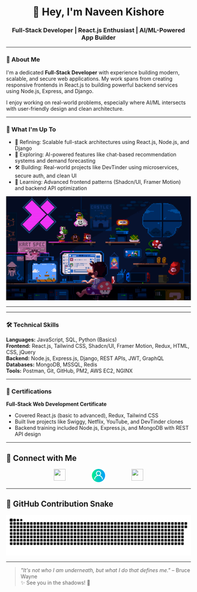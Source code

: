 <h1 align="center">👋 Hey, I'm Naveen Kishore</h1>
<h3 align="center">Full-Stack Developer | React.js Enthusiast | AI/ML-Powered App Builder</h3>

---

### 🌟 About Me

I'm a dedicated **Full-Stack Developer** with experience building modern, scalable, and secure web applications. My work spans from creating responsive frontends in React.js to building powerful backend services using Node.js, Express, and Django.

I enjoy working on real-world problems, especially where AI/ML intersects with user-friendly design and clean architecture.

---

### 🔭 What I'm Up To

- 🚀 Refining: Scalable full-stack architectures using React.js, Node.js, and Django  
- 🤖 Exploring: AI-powered features like chat-based recommendation systems and demand forecasting  
- 🛠️ Building: Real-world projects like DevTinder using microservices, secure auth, and clean UI  
- 🌱 Learning: Advanced frontend patterns (Shadcn/UI, Framer Motion) and backend API optimization  


<p align="center">
  <img src="git.gif" alt="Working animation" width="800"/>
</p>

---

---

### 🛠️ Technical Skills

**Languages:** JavaScript, SQL, Python (Basics)  
**Frontend:** React.js, Tailwind CSS, Shadcn/UI, Framer Motion, Redux, HTML, CSS, jQuery  
**Backend:** Node.js, Express.js, Django, REST APIs, JWT, GraphQL  
**Databases:** MongoDB, MSSQL, Redis  
**Tools:** Postman, Git, GitHub, PM2, AWS EC2, NGINX

---


### 📜 Certifications

**Full-Stack Web Development Certificate**  
- Covered React.js (basic to advanced), Redux, Tailwind CSS  
- Built live projects like Swiggy, Netflix, YouTube, and DevTinder clones  
- Backend training included Node.js, Express.js, and MongoDB with REST API design

---

## 🔗 Connect with Me

<p align="center" style="display: flex; justify-content: center; gap: 30px;"> 
  <a href="https://www.github.com/57naveen"><img src="https://www.vectorlogo.zone/logos/github/github-tile.svg" width="32" height="32" /></a> &nbsp &nbsp
  <a href="https://portfolio-new-57naveens-projects.vercel.app/"><img src="user (2).png" width="36" height="36" /></a> &nbsp &nbsp
  <!-- <a href="http://www.instagram.com/"><img src="https://raw.githubusercontent.com/danielcranney/readme-generator/main/public/icons/socials/instagram.svg" width="32" height="32" /></a> &nbsp &nbsp -->
  <a href="https://www.linkedin.com/in/naveenkishore-s"><img src="https://raw.githubusercontent.com/danielcranney/readme-generator/main/public/icons/socials/linkedin.svg" width="32" height="32" /></a>
</p>

---

## 🐍 GitHub Contribution Snake

<p align="center">
  <picture>
    <source media="(prefers-color-scheme: dark)" srcset="https://raw.githubusercontent.com/57naveen/57naveen/output/github-snake-dark.svg" />
    <source media="(prefers-color-scheme: light)" srcset="https://raw.githubusercontent.com/57naveen/57naveen/output/github-snake.svg" />
    <img alt="GitHub Snake" src="https://raw.githubusercontent.com/57naveen/57naveen/output/github-snake.svg" />
  </picture>
</p>

---

> _"It's not who I am underneath, but what I do that defines me."_ – Bruce Wayne  
> ✨ See you in the shadows! 🦇
